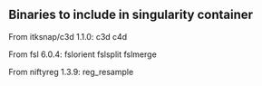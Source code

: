 ## Binaries to include in singularity container

From itksnap/c3d 1.1.0:
    c3d
    c4d

From fsl 6.0.4:
    fslorient
    fslsplit
    fslmerge

From niftyreg 1.3.9:
    reg_resample
